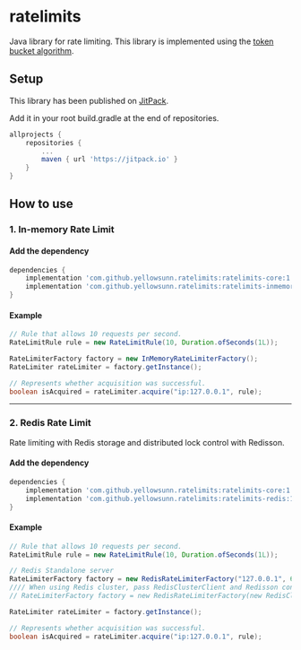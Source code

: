 # ratelimits
Java library for rate limiting. This library is implemented using the [token bucket algorithm](https://en.wikipedia.org/wiki/Token_bucket).


## Setup
This library has been published on [JitPack](https://jitpack.io/#yellowsunn/ratelimits/1.0.0).

Add it in your root build.gradle at the end of repositories.
```gradle
allprojects {
    repositories {
        ...
        maven { url 'https://jitpack.io' }
    }
}
```

## How to use
### 1. In-memory Rate Limit

#### Add the dependency
```gradle
dependencies {
    implementation 'com.github.yellowsunn.ratelimits:ratelimits-core:1.0.0'
    implementation 'com.github.yellowsunn.ratelimits:ratelimits-inmemory:1.0.0'
}
```

#### Example
```java
// Rule that allows 10 requests per second.
RateLimitRule rule = new RateLimitRule(10, Duration.ofSeconds(1L));

RateLimiterFactory factory = new InMemoryRateLimiterFactory();
RateLimiter rateLimiter = factory.getInstance();

// Represents whether acquisition was successful.
boolean isAcquired = rateLimiter.acquire("ip:127.0.0.1", rule);
```
---
### 2. Redis Rate Limit
Rate limiting with Redis storage and distributed lock control with Redisson.

#### Add the dependency
```gradle
dependencies {
    implementation 'com.github.yellowsunn.ratelimits:ratelimits-core:1.0.0'
    implementation 'com.github.yellowsunn.ratelimits:ratelimits-redis:1.0.0'
}
```

#### Example
```java
// Rule that allows 10 requests per second.
RateLimitRule rule = new RateLimitRule(10, Duration.ofSeconds(1L));

// Redis Standalone server
RateLimiterFactory factory = new RedisRateLimiterFactory("127.0.0.1", 6379);
//// When using Redis cluster, pass RedisClusterClient and Redisson config as parameters.
// RateLimiterFactory factory = new RedisRateLimiterFactory(new RedisClusterClient(...), new Config(...));

RateLimiter rateLimiter = factory.getInstance();

// Represents whether acquisition was successful.
boolean isAcquired = rateLimiter.acquire("ip:127.0.0.1", rule);
```

